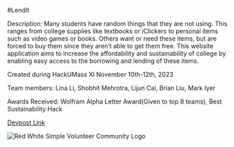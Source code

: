 #LendIt

Description: Many students have random things that they are not using. This ranges from college supplies like textbooks or iClickers to personal items such as video games or books. Others want or need these items, but are forced to buy them since they aren’t able to get them free. This website application aims to increase the affordability and sustainability of college by enabling easy access to the borrowing and lending of these items.

Created during HackUMass XI November 10th-12th, 2023

Team members: Lina Li, Shobhit Mehrotra, Lijun Cai, Brian Liu, Mark Iyer

Awards Received:
Wolfram Alpha Letter Award(Given to top 8 teams), Best Sustainability Hack


<a href="https://devpost.com/software/lendit-rmgkul?ref_content=user-portfolio&ref_feature=in_progress" alt="devpost">Devpost Link</a>

![Red White Simple Volunteer Community Logo](https://github.com/lli555/UMASS-Hackathon-Project-Lendit/assets/90268394/aac15ab3-1ce0-4096-adad-5c5a0e5f54c9)
